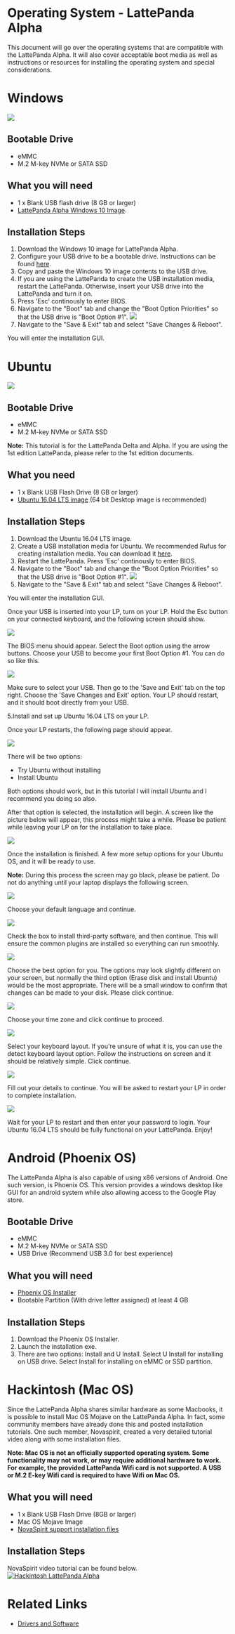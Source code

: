 # Operating System - LattePanda Alpha

This document will go over the operating systems that are compatible with the LattePanda Alpha. It will also cover acceptable boot media as well as instructions or resources for installing the operating system and special considerations.

# Windows

![](https://github.com/chrislattepanda/Docs/blob/master/assets/images/Windows_Logo.jpg)

## Bootable Drive
* eMMC
* M.2 M-key NVMe or SATA SSD

## What you will need
* 1 x Blank USB flash drive (8 GB or larger)
* [LattePanda Alpha Windows 10 Image](https://www.dropbox.com/sh/d2d4xoe2nk7n0je/AACdzPN-bdwkwyHxe9KlSsiIa?dl=0).

## Installation Steps

1. Download the Windows 10 image for LattePanda Alpha.
2. Configure your USB drive to be a bootable drive. Instructions can be found [here](https://technet.microsoft.com/en-us/library/jj200124%28v=ws.11%29.aspx).
3. Copy and paste the Windows 10 image contents to the USB drive.
4. If you are using the LattePanda to create the USB installation media, restart the LattePanda. Otherwise, insert your USB drive into the LattePanda and turn it on. 
5. Press 'Esc' continously to enter BIOS. 
6. Navigate to the "Boot" tab and change the "Boot Option Priorities" so that the USB drive is "Boot Option #1".
![](https://github.com/chrislattepanda/Docs/blob/master/assets/images/USB_Boot_Order_Alpha.jpg)
7. Navigate to the "Save & Exit" tab and select "Save Changes & Reboot".

You will enter the installation GUI.

# Ubuntu

![](https://github.com/chrislattepanda/Docs/blob/master/assets/images/Ubuntu_Logo.jpg)

## Bootable Drive
* eMMC
* M.2 M-key NVMe or SATA SSD 

**Note:** This tutorial is for the LattePanda Delta and Alpha. If you are using the 1st edition LattePanda, please refer to the 1st edition documents.

## What you need
* 1 x Blank USB Flash Drive (8 GB or larger)
* [Ubuntu 16.04 LTS image](http://releases.ubuntu.com/releases/16.04/) (64 bit Desktop image is recommended)

## Installation Steps

1. Download the Ubuntu 16.04 LTS image.
2. Create a USB installation media for Ubuntu. We recommended Rufus for creating installation media. You can download it [here](https://rufus.akeo.ie/).
3. Restart the LattePanda. Press 'Esc' continously to enter BIOS. 
4. Navigate to the "Boot" tab and change the "Boot Option Priorities" so that the USB drive is "Boot Option #1".
![](https://github.com/chrislattepanda/Docs/blob/master/assets/images/USB_Boot_Order_Alpha.jpg)
5. Navigate to the "Save & Exit" tab and select "Save Changes & Reboot".

You will enter the installation GUI.

Once your USB is inserted into your LP, turn on your LP. Hold the Esc button on your connected keyboard, and the following screen should show.

![](https://i.imgur.com/FFmGWit.jpg?1)

The BIOS menu should appear. Select the Boot option using the arrow buttons. Choose your USB to become your first Boot Option #1. You can do so like this.

![](https://i.imgur.com/gm6cx0z.jpg)

Make sure to select your USB. Then go to the 'Save and Exit' tab on the top right. Choose the 'Save Changes and Exit' option. Your LP should restart, and it should boot directly from your USB.

5.Install and set up Ubuntu 16.04 LTS on your LP. 

Once your LP restarts, the following page should appear.

![](https://i.imgur.com/13Mxl3A.jpg?1)

There will be two options:

- Try Ubuntu without installing
- Install Ubuntu

Both options should work, but in this tutorial I will install Ubuntu and I recommend you doing so also. 

After that option is selected, the installation will begin. A screen like the picture below will appear, this process might take a while. Please be patient while leaving your LP on for the installation to take place.

![](https://i.imgur.com/7KKOA6H.jpg?1)

Once the installation is finished. A few more setup options for your Ubuntu OS, and it will be ready to use.

**Note:** During this process the screen may go black, please be patient. Do not do anything until your laptop displays the following screen.

![](https://i.imgur.com/0iKIU8d.jpg?1)

Choose your default language and continue. 

![](https://i.imgur.com/fH6F6er.jpg?1)

Check the box to install third-party software, and then continue. This will ensure the common plugins are installed so everything can run smoothly. 

![](https://i.imgur.com/ZBEtaik.jpg?1)

Choose the best option for you. The options may look slightly different on your screen, but normally the third option (Erase disk and install Ubuntu) would be the most appropriate. There will be a small window to confirm that changes can be made to your disk. Please click continue.

![](https://i.imgur.com/KqIAQee.jpg?1)

Choose your time zone and click continue to proceed.

![](https://i.imgur.com/LVEID2G.jpg?1)

Select your keyboard layout. If you're unsure of what it is, you can use the detect keyboard layout option. Follow the instructions on screen and it should be relatively simple. Click continue.

![](https://i.imgur.com/Fl0Qhxo.jpg?2)

Fill out your details to continue. You will be asked to restart your LP in order to complete installation.

![](https://i.imgur.com/IpbGwmo.jpg?1)

Wait for your LP to restart and then enter your password to login. Your Ubuntu 16.04 LTS should be fully functional on your LattePanda. Enjoy!

# Android (Phoenix OS)

The LattePanda Alpha is also capable of using x86 versions of Android. One such version, is Phoenix OS. This version provides a windows desktop like GUI for an android system while also allowing access to the Google Play store.

## Bootable Drive
* eMMC
* M.2 M-key NVMe or SATA SSD 
* USB Drive (Recommend USB 3.0 for best experience)

## What you will need
* [Phoenix OS Installer](http://www.phoenixos.com/download_x86)
* Bootable Partition (With drive letter assigned) at least 4 GB

## Installation Steps
1. Download the Phoenix OS Installer.
2. Launch the installation exe.
3. There are two options: Install and U Install. Select U Install for installing on USB drive. Select Install for installing on eMMC or SSD partition.


# Hackintosh (Mac OS)

Since the LattePanda Alpha shares similar hardware as some Macbooks, it is possible to install Mac OS Mojave on the LattePanda Alpha. In fact, some community members have already done this and posted installation tutorials. One such member, Novaspirit, created a very detailed tutorial video along with some installation files. 

**Note: Mac OS is not an officially supported operating system. Some functionality may not work, or may require additional hardware to work. For example, the provided LattePanda Wifi card is not supported. A USB or M.2 E-key Wifi card is required to have Wifi on Mac OS.**

## What you will need
* 1 x Blank USB Flash Drive (8GB or larger)
* Mac OS Mojave Image
* [NovaSpirit support installation files](https://github.com/novaspirit/macpanda/releases)

## Installation Steps
NovaSpirit video tutorial can be found below.
[![Hackintosh LattePanda Alpha](http://img.youtube.com/vi/nrJpwPxoZZ8/0.jpg)](http://www.youtube.com/watch?v=nrJpwPxoZZ8 "Guide: LattePanda Alpha Hackintosh Intel M3-7Y30")

# Related Links
* [Drivers and Software](Drivers_And_Software_Alpha_LattePanda.md)
